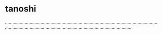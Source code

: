 # tanoshi
....................................................................................................................................................................................................................................